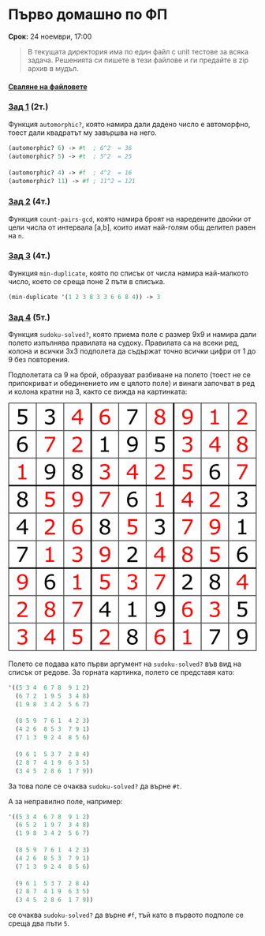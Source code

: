 # Първо домашно по ФП

**Срок:** 24 ноември, 17:00

> В текущата директория има по един файл с unit тестове за всяка задача. Решенията си пишете в тези файлове и ги предайте в zip архив в мудъл.
#### [Сваляне на файловете](https://download-directory.github.io/?url=https%3A%2F%2Fgithub.com%2Ftriffon%2Ffp-2021-22%2Ftree%2Fmaster%2Fhomeworks%2F1-scheme)

### [Зад 1][p1] (2т.)
Функция `automorphic?`, която намира дали дадено число е автоморфно,
тоест дали квадратът му завършва на него.

```scheme
(automorphic? 6) -> #t  ; 6^2  = 36
(automorphic? 5) -> #t  ; 5^2  = 25

(automorphic? 4) -> #f  ; 4^2  = 16
(automorphic? 11) -> #f ; 11^2 = 121
```

### [Зад 2][p2] (4т.)
Функция `count-pairs-gcd`, която намира броят на наредените двойки от цели числа
от интервала [a,b], които имат най-голям общ делител равен на `n`.

### [Зад 3][p3] (4т.)
Функция `min-duplicate`, която по списък от числа намира най-малкото число,
което се среща поне 2 пъти в списъка.

```scheme
(min-duplicate '(1 2 3 8 3 3 6 6 8 4)) -> 3
```

### [Зад 4][p4] (5т.)
Функция `sudoku-solved?`, която приема поле с размер 9x9 и намира
дали полето изпълнява правилата на судоку. Правилата са на всеки ред, колона и
всички 3x3 подполета да съдържат точно всички цифри от 1 до 9 без повторения.

Подполетата са 9 на брой, образуват разбиване на полето (тоест не се припокриват и
обединението им е цялото поле) и винаги започват в ред и колона кратни на 3,
както се вижда на картинката:

![](sudoku.svg)

Полето се подава като първи аргумент на `sudoku-solved?` във вид на списък от редове.
За горната картинка, полето се представя като:

```scheme
'((5 3 4  6 7 8  9 1 2)
  (6 7 2  1 9 5  3 4 8)
  (1 9 8  3 4 2  5 6 7)

  (8 5 9  7 6 1  4 2 3)
  (4 2 6  8 5 3  7 9 1)
  (7 1 3  9 2 4  8 5 6)

  (9 6 1  5 3 7  2 8 4)
  (2 8 7  4 1 9  6 3 5)
  (3 4 5  2 8 6  1 7 9))
```
За това поле се очаква `sudoku-solved?` да върне `#t`.

А за неправилно поле, например:
```scheme
'((5 3 4  6 7 8  9 1 2)
  (6 5 2  1 9 7  3 4 8)
  (1 9 8  3 4 2  5 6 7)

  (8 5 9  7 6 1  4 2 3)
  (4 2 6  8 5 3  7 9 1)
  (7 1 3  9 2 4  8 5 6)

  (9 6 1  5 3 7  2 8 4)
  (2 8 7  4 1 9  6 3 5)
  (3 4 5  2 8 6  1 7 9))
```
се очаква `sudoku-solved?` да върне `#f`, тъй като в първото подполе се среща два пъти `5`.


[p1]: ./01.automorphic.rkt
[p2]: ./02.count-pairs-gcd.rkt
[p3]: ./03.min-duplicate.rkt
[p4]: ./04.sudoku.rkt
